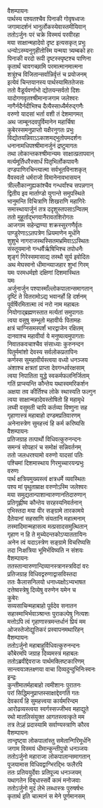वैशम्पायनः  
पार्थस्य पश्यतश्चैव पिनाकी गोवृषध्वजः  
जगामादर्शनं भानुर्लोकस्येवास्तमीयिवान्  
ततोऽर्जुनः परं चक्रे विस्मयं परवीरहा  
मया साक्षान्महादेवो दृष्ट इत्यसकृत् प्रभुः  
धन्योऽस्म्यनुगृहीतोस्मि यन्मया त्र्यम्बको हरः  
पिनाकी वरदो रूपी दृष्टस्स्पृष्टश्च पाणिना  
कृतार्थं चावगच्छामि परमात्मानमात्मना  
शत्रूंश्च विजितान्सर्वान्निर्वृत्तं च प्रयोजनम्  
इत्येवं चिन्तयानस्य पार्थस्यामिततेजसः  
ततो वैडूर्यवर्णाभो द्योतयन्सर्वतो दिशः  
यादोगणवृतश्श्रीमानाजगाम जलेश्वरः  
नागैर्नदैर्नदीभिश्च दैत्यैस्साध्यैर्मरुद्गणैः  
वरुणो यादसां भर्ता वशी तं देशमागमत्  
अथ जाम्बूनदवपुर्विमानेन महार्चिषा  
कुबेरस्समनुप्राप्तो यक्षैरनुगतः प्रभुः  
विद्योतयन्निवाऽऽकाशमद्भुतोपमदर्शनः  
धनानामधिपश्श्रीमानर्जुनं द्रष्टुमागतः  
तथा लोकान्तकश्श्रीमान्यमः साक्षात्प्रतापवान्  
मर्त्यमूर्तिधरैस्सार्धं पितृभिर्लोकपावनैः  
दण्डपाणिरचिन्त्यात्मा सर्वभूतविनाशकृत्  
वैवस्वतो धर्मराजो विमानेनावभासयन्  
त्रील्लोँकान्गुह्यकांश्चैव गन्धर्वांश्च सपन्नगान्  
द्वितीय इव मार्ताण्डो युगान्ते समुपस्थिते  
भानुमन्ति विचित्राणि शिखराणि महागिरेः  
समास्थायार्जुनं तत्र ददृशुस्तपसाऽन्वितम्  
ततो मुहूर्ताद्भगवानैरावतशिरोगतः  
आजगाम सहेन्द्राण्या शक्रस्सुरगणैर्वृतः  
पाण्डुरेणाऽऽतपत्रेण ध्रियमाणेन मूर्धनि  
शुशुभे नागराजस्थस्सितमभ्रमिवाऽऽस्थितः  
संस्तूयमानो गन्धर्वैर्ऋषिभिश्च तपोधनैः  
शृङ्गं गिरेस्समासाद्य तस्थौ सूर्य इवोदितः  
अथ मेघस्वनो धीमान्व्याजहार शुभां गिरम्  
यमः परमधर्मज्ञो दक्षिणां दिशमास्थितः  
यमः  
अर्जुनार्जुन पश्यास्माँल्लोकपालान्समागतान्  
दृष्टिं ते वितरामोऽद्य भवानर्हो हि दर्शनम्  
पूर्वर्षिरमितात्मा त्वं नरो नाम महाबलः  
नियोगाद्ब्रह्मणस्तात मर्त्यतां समुपागतः  
त्वया वसुषु सम्भूतो महावीर्यः पितामहः  
क्षत्रं चाग्निसमस्पर्शं भारद्वाजेन रक्षितम्  
दानवाश्च महावीर्या ये मनुष्यत्वमुपागताः  
निवातकवचाश्चैव संसाध्याः कुरुनन्दन  
पितुर्ममांशो देवस्य सर्वलोकप्रतापिनः  
कर्णस्स सुमहावीर्यस्त्वया वध्यो धनञ्जय  
अंशाश्च क्षत्रतां प्राप्ता देवगन्धर्वरक्षसाम्  
त्वया निपातिता युद्धे स्वकर्मफलनिर्जिताम्  
गतिं प्राप्स्यन्ति कौन्तेय यथास्वमरिकर्शन  
अक्षया तव कीर्तिश्च लोके स्थास्यति फल्गुन  
त्वया साक्षान्महादेवस्तोषितो हि महामृधे  
लघ्वी वसुमती चापि कर्तव्या विष्णुना सह  
गृहाणास्त्रं महाबाहो दण्डमप्रतिवारणम्  
अनेनास्त्रेण सुमहत्त्वं हि कर्म करिष्यसि  
वैशम्पायनः  
प्रतिजग्राह तत्पार्थो विधिवत्कुरुनन्दनः  
समन्त्रं सोपहारं च समोक्षं सन्निवर्तनम्  
ततो जलधरश्यामो वरुणो यादसां पतिः  
पश्चिमां दिशमास्थाय गिरमुच्चारयन्प्रभुः  
वरुणः  
पार्थ क्षत्रियमुख्यस्त्वं क्षत्रधर्मे व्यवस्थितः  
पश्य मां पृथुताम्राक्ष वरुणोऽस्मि जलेश्वरः  
मया समुद्यतान्पाशान्वारुणानतिदारुणान्  
प्रतिगृह्णीष्व कौन्तेय सरहस्यनिवर्तनान्  
एभिस्तदा मया वीर सङ्ग्रामे तारकामये  
दैतेयानां सहस्राणि संयतानि महात्मनाम्  
तस्मादिमान्महासत्व मत्प्रसादसमुत्थितान्  
गृहाण न हि ते मुच्येदन्तकोऽप्याततायिनः  
अनेन त्वं यदाऽस्त्रेण सङ्ग्रामे विचरिष्यसि  
तदा निःक्षत्रिया भूमिर्भविष्यति न संशयः  
वैशम्पायनः  
ततस्तान्वारुणान्दिव्यानस्त्रानस्त्रविदां वरः  
प्रतिजग्राह विधिवद्वरुणाद्वासविस्तदा  
ततः कैलासनिलयो धनाध्यक्षोऽभ्यभाषत  
दत्तेष्वस्त्रेषु दिव्येषु वरुणेन यमेन च  
कुबेरः  
सव्यसाचिन्महाबाहो पूर्वदेव सनातन  
सहास्माभिर्भवाञ्श्रान्तः पुराकल्पेषु नित्यशः  
मत्तोऽपि त्वं गृहाणास्त्रमन्तर्धानं प्रियं मम  
ओजस्तेजोद्युतिकरं प्रस्वापनमथारिहन्  
वैशम्पायनः  
ततोऽर्जुनो महाबाहुर्विधिवत्कुरुनन्दनः  
कौबेरमपि जग्राह दिव्यमस्त्रं महाबलः  
ततोऽब्रवीद्देवराजः पार्थमक्लिष्टकारिणम्  
सान्त्वयञ्श्लक्ष्णया वाचा दिव्यदुन्दुभिनिःस्वनः  
इन्द्रः  
कुन्तीमातर्महाबाहो त्वमीशानः पुरातनः  
परां सिद्धिमनुप्राप्तस्साक्षाद्देवगतिं गतः  
देवकार्यं हि सुमहत्त्वया कार्यमरिन्दम  
आरोढव्यस्त्वया स्वर्गस्सज्जीभव महाद्युते  
रथो मातलिसंयुक्त आगतस्त्वत्कृते मम  
तत्र तेऽहं प्रदास्यामि सर्वाण्यस्त्राणि कौरव  
वैशम्पायनः  
तान्दृष्ट्वा लोकपालांस्तु समेतान्गिरिमूर्धनि  
जगाम विस्मयं धीमान्कुन्तीपुत्रो धनञ्जयः  
ततोऽर्जुनो महाराजा लोकपालान्समागतान्  
पूजयामास विधिवद्वाग्भिरद्भिः फलैरपि  
ततः प्रतिययुर्देवाः प्रतिपूज्य धनञ्जयम्  
यथागतेन विबुधास्सर्वे कामं मनोजवाः  
ततोऽर्जुनो मुदं लेभे लब्धास्त्रः पुरुषर्षभः  
कृतार्थ इति चात्मानं स मेने पूर्णमानसम्  
